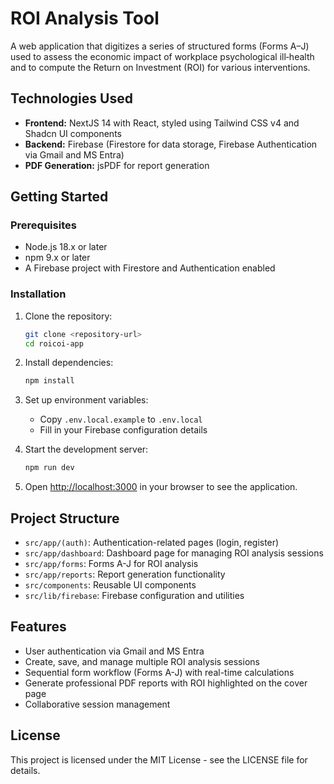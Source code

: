 # ROI Analysis Tool

A web application that digitizes a series of structured forms (Forms A–J) used to assess the economic impact of workplace psychological ill‐health and to compute the Return on Investment (ROI) for various interventions.

## Technologies Used

- **Frontend:** NextJS 14 with React, styled using Tailwind CSS v4 and Shadcn UI components
- **Backend:** Firebase (Firestore for data storage, Firebase Authentication via Gmail and MS Entra)
- **PDF Generation:** jsPDF for report generation

## Getting Started

### Prerequisites

- Node.js 18.x or later
- npm 9.x or later
- A Firebase project with Firestore and Authentication enabled

### Installation

1. Clone the repository:
   ```bash
   git clone <repository-url>
   cd roicoi-app
   ```

2. Install dependencies:
   ```bash
   npm install
   ```

3. Set up environment variables:
   - Copy `.env.local.example` to `.env.local`
   - Fill in your Firebase configuration details

4. Start the development server:
   ```bash
   npm run dev
   ```

5. Open [http://localhost:3000](http://localhost:3000) in your browser to see the application.

## Project Structure

- `src/app/(auth)`: Authentication-related pages (login, register)
- `src/app/dashboard`: Dashboard page for managing ROI analysis sessions
- `src/app/forms`: Forms A-J for ROI analysis
- `src/app/reports`: Report generation functionality
- `src/components`: Reusable UI components
- `src/lib/firebase`: Firebase configuration and utilities

## Features

- User authentication via Gmail and MS Entra
- Create, save, and manage multiple ROI analysis sessions
- Sequential form workflow (Forms A-J) with real-time calculations
- Generate professional PDF reports with ROI highlighted on the cover page
- Collaborative session management

## License

This project is licensed under the MIT License - see the LICENSE file for details.
